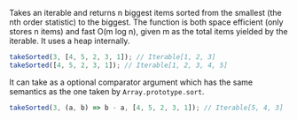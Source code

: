 Takes an iterable and returns n biggest items sorted from the smallest (the nth order statistic) to the biggest. The function is both space efficient (only stores n items) and fast O(m log n), given m as the total items yielded by the iterable. It uses a heap internally.

```js
takeSorted(3, [4, 5, 2, 3, 1]); // Iterable[1, 2, 3]
takeSorted([4, 5, 2, 3, 1]); // Iterable[1, 2, 3, 4, 5]
```

It can take as a optional comparator argument which has the same semantics as the one taken by `Array.prototype.sort`.

```js
takeSorted(3, (a, b) => b - a, [4, 5, 2, 3, 1]); // Iterable[5, 4, 3]
```
